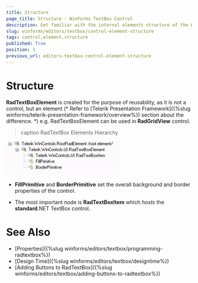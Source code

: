 ```yaml
---
title: Structure
page_title: Structure - WinForms TextBox Control
description: Get familiar with the internal elements structure of the WinForms TextBox.
slug: winforms/editors/textbox/control-element-structure
tags: control,element,structure
published: True
position: 1
previous_url: editors-textbox-control-element-structure
---
```


# Structure

__RadTextBoxElement__ is created for the purpose of reusability, as it is not a control, but an element (* Refer to [Telerik Presentation Framework]({%slug winforms/telerik-presentation-framework/overview%}) section about the difference. *) e.g. RadTextBoxElement can be used in __RadGridView__ control.
 
>caption RadTextBox Elements Hierarchy

![editors-textbox-control-element-structure 001](images/editors-textbox-control-element-structure001.png)

* __FillPrimitive__ and __BorderPrimitive__ set the overall background and border properties of the control.
            

* The most important node is __RadTextBoxItem__ which *hosts* the __standard__.NET TextBox control. 

# See Also

* [Properties]({%slug winforms/editors/textbox/programming-radtextbox%})
* [Design Time]({%slug winforms/editors/textbox/designtime%})
* [Adding Buttons to RadTextBox]({%slug winforms/editors/textbox/adding-buttons-to-radtextbox%})

